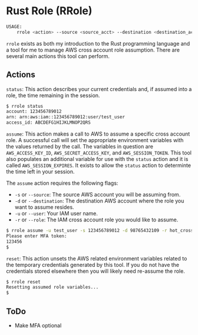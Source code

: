 # Rust Role (RRole)

```bash
USAGE:
    rrole <action> --source <source_acct> --destination <destination_acct> --user <user> --role <role>
```

`rrole` exists as both my introduction to the Rust programming language and a tool for me to manage AWS cross account role assumption.  There are several main actions this tool can perform.

## Actions

`status`: This action describes your current credentials and, if assumed into a role, the time remaining in the session.

```bash
$ rrole status
account: 123456789012
arn: arn:aws:iam::123456789012:user/test_user
access_id: ABCDEFG1HIJKLMNOP2QRS
```

`assume`: This action makes a call to AWS to assume a specific cross account role.  A successful call will set the appropriate environment variables with the values returned by the call.  The variables in question are `AWS_ACCESS_KEY_ID`, `AWS_SECRET_ACCESS_KEY`, and `AWS_SESSION_TOKEN`.  This tool also populates an additional variable for use with the `status` action and it is called `AWS_SESSION_EXPIRES`.  It exists to allow the `status` action to determinte the time left in your session.

The `assume` action requires the following flags:

* `-s` or `--source`: The source AWS account you will be assuming from.
* `-d` or `--destination`: The destination AWS account where the role you want to assume resides.
* `-u` or `--user`:  Your IAM user name.
* `-r` or `--role`: The IAM cross account role you would like to assume.

```bash
$ rrole assume -u test_user -s 123456789012 -d 98765432109 -r hot_cross_role
Please enter MFA token:
123456
$
```

`reset`: This action unsets the AWS related environment variables related to the temporary credentials generated by this tool.  If you do not have the credentials stored elsewhere then you will likely need re-assume the role.

```bash
$ rrole reset
Resetting assumed role variables...
$
```

## ToDo

* Make MFA optional